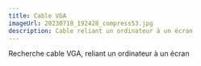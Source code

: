 ```yaml
---
title: Cable VGA
imageUrl: 20230718_192428_compress53.jpg
description: Cable reliant un ordinateur à un écran
---
```

R﻿echerche cable VGA, reliant un ordinateur à un écran